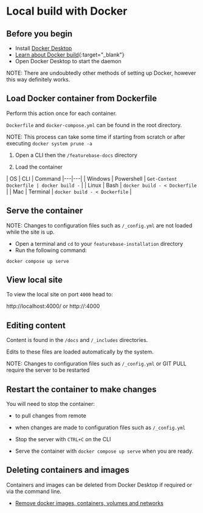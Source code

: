 # Local build with Docker

## Before you begin

* Install [Docker Desktop](https://www.docker.com/get-started/)
* [Learn about Docker build](https://docs.docker.com/engine/reference/commandline/build/){:target="_blank"}
* Open Docker Desktop to start the daemon

NOTE: There are undoubtedly other methods of setting up Docker, however this way definitely works.

## Load Docker container from Dockerfile

Perform this action once for each container.

`Dockerfile` and `docker-compose.yml` can be found in the root directory.

NOTE: This process can take some time if starting from scratch or after executing `docker system prune -a`

1. Open a CLI then the `/featurebase-docs` directory

2. Load the container

| OS | CLI | Command
|---|---|
| Windows | Powershell | `Get-Content Dockerfile | docker build -` |
| Linux | Bash | `docker build - < Dockerfile` |
| Mac | Terminal | `docker build - < Dockerfile` |

## Serve the container

NOTE: Changes to configuration files such as `/_config.yml` are not loaded while the site is up.

* Open a terminal and `cd` to your `featurebase-installation` directory
* Run the following command:

```
docker compose up serve
```

## View local site

To view the local site on port `4000` head to:

http://localhost:4000/ or
http://<local-ip>:4000

## Editing content

Content is found in the `/docs` and `/_includes` directories.

Edits to these files are loaded automatically by the system.

NOTE: Changes to configuration files such as `/_config.yml` or GIT PULL require the server to be restarted

## Restart the container to make changes

You will need to stop the container:
* to pull changes from remote
* when changes are made to configuration files such as `/_config.yml`

* Stop the server with `CTRL+C` on the CLI
* Serve the container with `docker compose up serve` when you are ready.

## Deleting containers and images

Containers and images can be deleted from Docker Desktop if required or via the command line.

* [Remove docker images, containers, volumes and networks](https://www.digitalocean.com/community/tutorials/how-to-remove-docker-images-containers-and-volumes)
